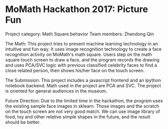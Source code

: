# MoMath Hackathon 2017: Picture Fun

Project category: Math Square behavior
Team members: Zhendong Qin

The Math:
This project tries to present machine learning technology in an intuitive and fun way. It uses image recognition technology to create a face recognition activity on MoMath's math square. Users step on the math square touch screen to draw a face, and the program records the drawing and uses PCA/SVC logic with previous classified celebrity faces to find a close related person, then shows his/her face on the touch screen.

The Submission:
This project includes a javascript frontend and an ipython notebook backend. Math used in the project are PCA and SVC. The project is oriented for general audiences in the museum. 

Future Direction:
Due to the limited time in the hackathon, the program uses the existing sample face images in sklearn. Those images and the scratch on the touch screen are not very good match. We can use image library of food, toy and other relative simple shapes in the future, and the result should be better.


